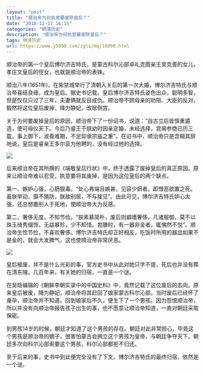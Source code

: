 ```yaml
---
layout: "post"
title: "顺治帝为何执意要废除皇后？"
date: "2018-12-17 16:15"
categories: "明清历史"
description: "顺治帝为何执意要废除皇后？"
tags: 明清历史
url: https://www.y5000.com/zgls/mq/16090.html
---
```






顺治帝的第一个皇后博尔济吉特氏，是蒙古科尔沁部卓礼克图亲王吴克善的女儿，孝庄文皇后的侄女，也就是顺治帝的表妹。

顺治八年(1651年)，在紫禁城举行了清朝入关后的第一次大婚，博尔济吉特氏与顺治帝喜结良缘，成为皇后。据史书记载，皇后博尔济吉特氏姿色出众，聪明多智，但是仅仅只过了三年，夫妻俩就反目成仇。顺治帝不顾母亲的劝阻、大臣的反对，毅然将这位皇后废掉，降为静妃，改居侧宫。

关于为何要废掉皇后的原因，顺治帝下了一份诏书，说道：“自古立后皆慎重遴选，使可母仪天下。今后乃睿王于朕幼时因亲定婚，未经选择，宫阃参商已历三载，事上御下，淑善难期，不足仰承宗庙之重”。在诏书中，顺治帝只是含糊其辞地说，皇后是睿亲王多尔衮为他聘的，没有经过他的选择。

![](https://img.y5000.com/uploads/allimg/170306/8-1F306153604I4.jpg)

后来顺治帝在其所撰的《端敬皇后行状》中，终于透露了废掉皇后的真正原因。原来让顺治帝难以忍受，执意要将其废掉，是因为这位皇后的两个缺点。

第一、嫉妒心强，心肠狠毒。“处心弗端且嫉甚，见容少妍者，即憎恶欲置之死。虽朕举动，靡不猜防，朕故别居，不与接见”。由此可见，博尔济吉特氏妒心太强，还总想置别人于死地，使顺治帝大为反感。

第二、奢侈无度，不知节俭。“朕素慕简朴，废后则癖嗜奢侈，凡诸服御，莫不以珠玉绮秀缀饰，无益暴殄，少不知惜。尝膳时，有一器非金者，辄怫然不悦”。顺治帝生性节俭，不喜欢奢侈。博尔济吉特氏却正好相反，吃饭时所用的器皿如果不是金的，就会大发脾气，这也使顺治帝非常厌恶。

![](https://img.y5000.com/uploads/allimg/170306/8-1F306153555114.jpg)

皇后被废，并不是什么光彩的事，官方史书中从此对她只字不提，死后也并没有葬在清东陵。几百年来，有关她的归宿，一直是一个谜。

在吴晗编辑的《朝鲜李朝实录中的中国史料》中，竟然记载了这位废后的去向。原来皇后被废，降为静妃，顺治帝将其赶回了娘家蒙古科尔沁部。当时废后已经怀了身孕，顺治帝并不知道。回到娘家后不久，便生下了一个男孩。因为怨恨顺治帝，所以并没有向顺治帝报告孩子出生的事，也不愿意让顺治帝知道，一直对朝廷采取保密。

到男孩14岁的时候，朝廷才知道了这个男孩的存在。朝廷对此非常担心，毕竟这个男孩是顺治帝的嫡子，很害怕蒙古会拥立这个男孩为皇帝，与朝廷争夺天下。朝廷多次向科尔沁部索要这个男孩，科尔沁部都拒不归还。

至于后来的事，史书中到此便完全没有了下文。博尔济吉特氏的最终归宿，依然是一个谜。
